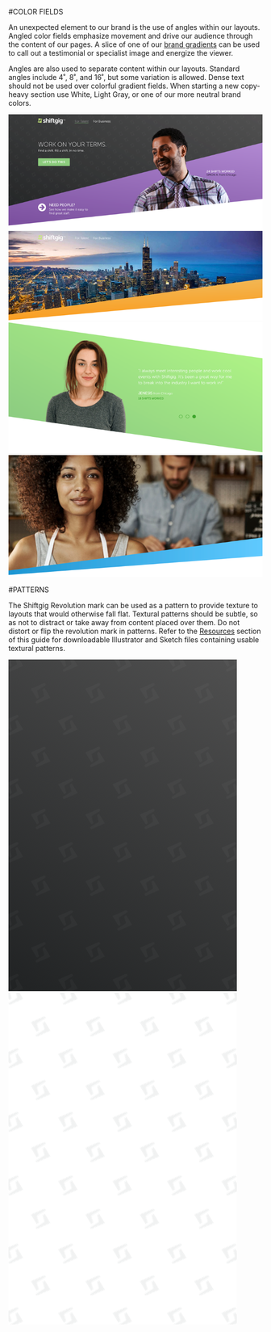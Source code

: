 #COLOR FIELDS

An unexpected element to our brand is the use of angles within our layouts. Angled color fields emphasize movement and drive our audience through the content of our pages. A slice of one of our [brand gradients](brand_guidelines/03_color.md#gradients) can be used to call out a testimonial or specialist image and energize the viewer.

Angles are also used to separate content within our layouts. Standard angles include 4˚, 8˚, and 16˚, but some variation is allowed. Dense text should not be used over colorful gradient fields. When starting a new copy-heavy section use White, Light Gray, or one of our more neutral brand colors.

<section class="images one-up example">
    <article>
        <img src="/assets/images/Brand_Guide_Swoosh_Web1.png">
        <img src="/assets/images/Brand_Guide_Swoosh_Web2.png">
        <img src="/assets/images/Brand_Guide_Swoosh_Web3.png">
        <img src="/assets/images/Brand_Guide_Swoosh_Marketing.png">
    </article>
</section>

#PATTERNS

The Shiftgig Revolution mark can be used as a pattern to provide texture to layouts that would otherwise fall flat. Textural patterns should be subtle, so as not to distract or take away from content placed over them. Do not distort or flip the revolution mark in patterns. Refer to the [Resources](resources/01_resources.md) section of this guide for downloadable Illustrator and Sketch files containing usable textural patterns. 

<section class="images two-up example">
    <article>
        <img src="/assets/images/Dark_Gradient_Texture.png">
        <img src="/assets/images/Light_Texture.png">
    </article>
</section>
